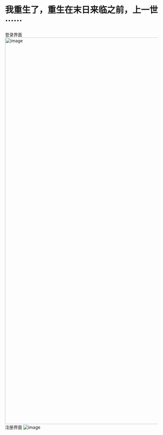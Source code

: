 # 我重生了，重生在末日来临之前，上一世······
登录界面
<img width="1274" alt="image" src="https://github.com/user-attachments/assets/dfd111e5-8cae-42db-9839-04e6cae30b06" />
注册界面
![image](https://github.com/user-attachments/assets/8577c597-030f-4310-84dc-3dd97ce9a3c1)


